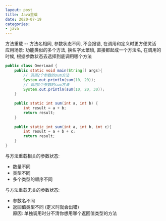 ```yaml
---
layout: post
title: Java重载
date: 2020-07-19
categories:
- java
---
```


方法重载 -- 方法名相同, 参数状态不同, 不会报错, 在调用和定义时更方便灵活<br>
应用场景: 功能类似的多个方法, 换名字太繁琐, 直接都起成一个方法名, 在调用的时候, 根据参数状态去选择到底调用哪个方法<br>
```java
public class OverLoad {
    public static void main(String[] args){
        // 调用2个参数的sum方法
        System.out.println(sum(10, 20));
        // 调用3个参数的sum方法
        System.out.println(sum(10, 20, 30));
    }
    
    public static int sum(int a, int b) {
        int result = a + b;
        return result;
    } 
    
    public static int sum(int a, int b, int c){
        int result = a + b + c;
        return result;
    }
}
```
与方法重载相关的参数状态:<br>
* 数量不同
* 类型不同
* 多个类型的顺序不同

与方法重载无关的参数状态:<br>
* 参数名不同
* 返回值类型不同 (定义时就会出错)<br>
    原因: 单独调用时分不清你想用哪个返回值类型的方法 


